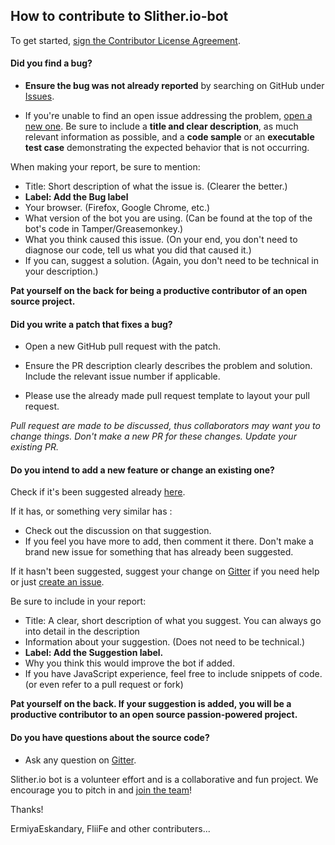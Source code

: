 ## How to contribute to Slither.io-bot

To get started, <a href="">sign the Contributor License Agreement</a>.

#### **Did you find a bug?**

* **Ensure the bug was not already reported** by searching on GitHub under [Issues](https://github.com/ErmiyaEskandary/Slither.io-bot/issues).

* If you're unable to find an open issue addressing the problem, [open a new one](https://github.com/ErmiyaEskandary/Slither.io-bot/issues/new). Be sure to include a **title and clear description**, as much relevant information as possible, and a **code sample** or an **executable test case** demonstrating the expected behavior that is not occurring.

When making your report, be sure to mention:

* Title: Short description of what the issue is. (Clearer the better.)
* **Label: Add the Bug label**
* Your browser. (Firefox, Google Chrome, etc.)
* What version of the bot you are using. (Can be found at the top of the bot's code in Tamper/Greasemonkey.)
* What you think caused this issue. (On your end, you don't need to diagnose our code, tell us what you did that caused it.)
* If you can, suggest a solution. (Again, you don't need to be technical in your description.)

**Pat yourself on the back for being a productive contributor of an open source project.**
#### **Did you write a patch that fixes a bug?**

* Open a new GitHub pull request with the patch.

* Ensure the PR description clearly describes the problem and solution. Include the relevant issue number if applicable.

* Please use the already made pull request template to layout your pull request.

*Pull request are made to be discussed, thus collaborators may want you to change things. Don't make a new PR for these changes. Update your existing PR.*

#### **Do you intend to add a new feature or change an existing one?**
Check if it's been suggested already [here](https://github.com/ErmiyaEskandary/Slither.io-bot/issues).

If it has, or something very similar has :
* Check out the discussion on that suggestion.
* If you feel you have more to add, then comment it there. Don't make a brand new issue for something that has already been suggested.

If it hasn't been suggested, suggest your change on [Gitter](https://gitter.im/ErmiyaEskandary/Slither.io-bot) if you need help or just [create an issue](https://github.com/ErmiyaEskandary/Slither.io-bot/issues/new).

Be sure to include in your report:

* Title: A clear, short description of what you suggest. You can always go into detail in the description
* Information about your suggestion. (Does not need to be technical.)
* **Label: Add the Suggestion label.**
* Why you think this would improve the bot if added.
* If you have JavaScript experience, feel free to include snippets of code. (or even refer to a pull request or fork)

**Pat yourself on the back. If your suggestion is added, you will be a productive contributor to an open source passion-powered project.**

#### **Do you have questions about the source code?**

* Ask any question on [Gitter](https://gitter.im/ErmiyaEskandary/Slither.io-bot).


Slither.io bot is a volunteer effort and is a collaborative and fun project. We encourage you to pitch in and [join the team](https://gitter.im/ErmiyaEskandary/Slither.io-bot)!

Thanks!

ErmiyaEskandary, FliiFe and other contributers...

